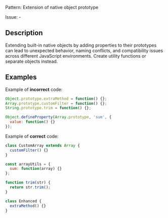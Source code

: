 Pattern: Extension of native object prototype

Issue: -

## Description

Extending built-in native objects by adding properties to their prototypes can lead to unexpected behavior, naming conflicts, and compatibility issues across different JavaScript environments. Create utility functions or separate objects instead.

## Examples

Example of **incorrect** code:
```javascript
Object.prototype.extraMethod = function() {};
Array.prototype.customFilter = function() {};
String.prototype.trim = function() {};

Object.defineProperty(Array.prototype, 'sum', {
  value: function() {}
});
```

Example of **correct** code:
```javascript
class CustomArray extends Array {
  customFilter() {}
}

const arrayUtils = {
  sum: function(array) {}
};

function trim(str) {
  return str.trim();
}

class Enhanced {
  extraMethod() {}
}
```